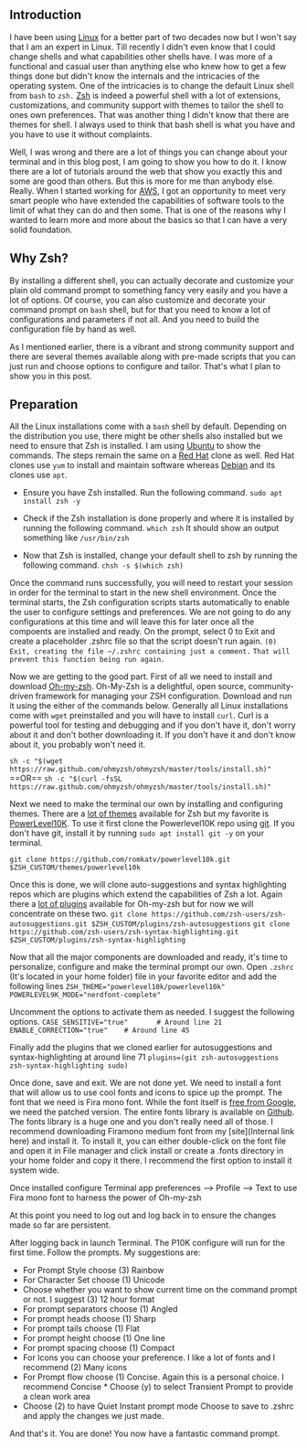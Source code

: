 ## Introduction

I have been using [Linux](https://www.linux.org) for a better part of two decades now but I won't say that I am an expert in Linux. Till recently I didn't even know that I could change shells and what capabilities other shells have. I was more of a functional and casual user than anything else who knew how to get a few things done but didn't know the internals and the intricacies of the operating system. One of the intricacies is to change the default Linux shell from `bash` to `zsh.` [Zsh](https://www.zsh.org/) is indeed a powerful shell with a lot of extensions, customizations, and community support with themes to tailor the shell to ones own preferences. That was another thing I didn't know that there are themes for shell. I always used to think that bash shell is what you have and you have to use it without complaints.

Well, I was wrong and there are a lot of things you can change about your terminal and in this blog post, I am going to show you how to do it. I know there are a lot of tutorials around the web that show you exactly this and some are good than others. But this is more for me than anybody else. Really. When I started working for [AWS](https://aws.amazon.com), I got an opportunity to meet very smart people who have extended the capabilities of software tools to the limit of what they can do and then some. That is one of the reasons why I wanted to learn more and more about the basics so that I can have a very solid foundation.

## Why Zsh?
By installing a different shell, you can actually decorate and customize your plain old command prompt to something fancy very easily and you have a lot of options. Of course, you can also customize and decorate your command prompt on `bash` shell, but for that you need to know a lot of configurations and parameters if not all. And you need to build the configuration file by hand as well.

As I mentioned earlier, there is a vibrant and strong community support and there are several themes available along with pre-made scripts that you can just run and choose options to configure and tailor. That's what I plan to show you in this post.

## Preparation

All the Linux installations come with a `bash` shell by default. Depending on the distribution you use, there might be other shells also installed but we need to ensure that Zsh is installed. I am using [Ubuntu](https://www.ubuntu.com) to show the commands. The steps remain the same on a [Red Hat](https://www.redhat.com) clone as well. Red Hat clones use `yum` to install and maintain software whereas [Debian](https://www.debian.org) and its clones use `apt`. 

* Ensure you have Zsh installed. Run the following command.
    `sudo apt install zsh -y`

* Check if the Zsh installation is done properly and where it is installed by running the following command.
    `which zsh`
    It should show an output something like `/usr/bin/zsh`

* Now that Zsh is installed, change your default shell to zsh by running the following command.
    `chsh -s $(which zsh)`

Once the command runs successfully, you will need to restart your session in order for the terminal to start in the new shell environment. Once the terminal starts, the Zsh configuration scripts starts automatically to enable the user to configure settings and preferences. We are not going to do any configurations at this time and will leave this for later once all the compoents are installed and ready. On the prompt, select 0 to Exit and create a placeholder .zshrc file so that the script doesn't run again.
    `(0)  Exit, creating the file ~/.zshrc containing just a comment.`
     `That will prevent this function being run again.`

Now we are getting to the good part. First of all we need to install and download [Oh-my-zsh](https://ohmyz.sh/). Oh-My-Zsh is a delightful, open source, community-driven framework for managing your ZSH configuration. Download and run it using the either of the commands below. Generally all Linux installations come with `wget` preinstalled and you will have to install `curl`. Curl is a powerful tool for testing and debugging and if you don't have it, don't worry about it and don't bother downloading it. If you don't have it and don't know about it, you probably won't need it.

   `sh -c "$(wget https://raw.github.com/ohmyzsh/ohmyzsh/master/tools/install.sh)"`
    ==OR==
   `sh -c "$(curl -fsSL https://raw.github.com/ohmyzsh/ohmyzsh/master/tools/install.sh)"`

Next we need to make the terminal our own by installing and configuring themes. There are a [lot of themes](https://github.com/ohmyzsh/ohmyzsh/wiki/Themes) available for Zsh but my favorite is [PowerLevel10K](https://github.com/romkatv/powerlevel10k). To use it first clone the Powerlevel10K repo using [git](https://git-scm.com/). If you don't have git, install it by running `sudo apt install git -y` on your terminal.

   `git clone https://github.com/romkatv/powerlevel10k.git $ZSH_CUSTOM/themes/powerlevel10k`

Once this is done, we will clone auto-suggestions and syntax highlighting repos which are plugins which extend the capabilities of Zsh a lot. Again there a [lot of plugins](https://github.com/ohmyzsh/ohmyzsh/wiki/Plugins) available for Oh-my-zsh but for now we will concentrate on these two.
   `git clone https://github.com/zsh-users/zsh-autosuggestions.git $ZSH_CUSTOM/plugins/zsh-autosuggestions`
   `git clone https://github.com/zsh-users/zsh-syntax-highlighting.git $ZSH_CUSTOM/plugins/zsh-syntax-highlighting`

Now that all the major components are downloaded and ready, it's time to personalize, configure and make the terminal prompt our own. Open `.zshrc` (It's located in your home folder) file in your favorite editor and add the following lines
   `ZSH_THEME="powerlevel10k/powerlevel10k"`
   `POWERLEVEL9K_MODE="nerdfont-complete"`

Uncomment the options to activate them as needed. I suggest the following options.
    `CASE_SENSITIVE="true"       # Around line 21`
    `ENABLE_CORRECTION="true"    # Around line 45`

Finally add the plugins that we cloned earlier for autosuggestions and syntax-highlighting at around line 71
    `plugins=(git zsh-autosuggestions zsh-syntax-highlighting sudo)`

Once done, save and exit. We are not done yet. We need to install a font that will allow us to use cool fonts and icons to spice up the prompt. The font that we need is Fira mono font. While the font itself is [free from Google](https://fonts.google.com/specimen/Fira+Mono#standard-styles), we need the patched version. The entire fonts library is available on [Github](https://github.com/ryanoasis/nerd-fonts). The fonts library is a huge one and you don't really need all of those. I recommend downloading Firamono medium font from my [site](Internal link here) and install it. To install it, you can either double-click on the font file and open it in File manager and click install or create a .fonts directory in your home folder and copy it there. I recommend the first option to install it system wide.

Once installed configure Terminal app preferences --> Profile --> Text to use Fira mono font to harness the power of Oh-my-zsh

At this point you need to log out and log back in to ensure the changes made so far are persistent.

After logging back in launch Terminal. The P10K configure will run for the first time. Follow the prompts. My suggestions are:
   * For Prompt Style choose (3) Rainbow
   * For Character Set choose (1) Unicode 
   * Choose whether you want to show current time on the command prompt or not. I suggest (3) 12 hour format
   * For prompt separators choose (1) Angled
   * For prompt heads choose (1) Sharp
   * For prompt tails choose (1) Flat
   * For prompt height choose (1) One line
   * For prompt spacing choose (1) Compact
   * For Icons you can choose your preference. I like a lot of fonts and I recommend (2) Many icons
   * For Prompt flow choose (1) Concise. Again this is a personal choice. I recommend Concise
    * Choose (y) to select Transient Prompt to provide a clean work area
   * Choose (2) to have Quiet Instant prompt mode
    Choose to save to .zshrc and apply the changes we just made.

And that's it. You are done! You now have a fantastic command prompt.
